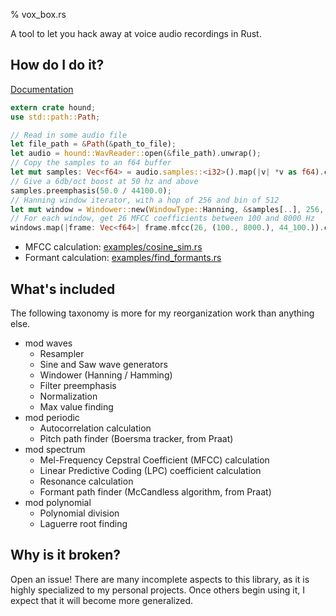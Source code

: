 % vox_box.rs 

A tool to let you hack away at voice audio recordings in Rust.

## How do I do it?

[Documentation](http://www.andrewchristophersmith.com/docs/vox_box/vox_box/index.html)

```rust
extern crate hound;
use std::path::Path;

// Read in some audio file
let file_path = &Path(&path_to_file);
let audio = hound::WavReader::open(&file_path).unwrap();
// Copy the samples to an f64 buffer
let mut samples: Vec<f64> = audio.samples::<i32>().map(|v| *v as f64).collect();
// Give a 6db/oct boost at 50 hz and above
samples.preemphasis(50.0 / 44100.0); 
// Hanning window iterator, with a hop of 256 and bin of 512
let mut window = Windower::new(WindowType::Hanning, &samples[..], 256, 512);
// For each window, get 26 MFCC coefficients between 100 and 8000 Hz
windows.map(|frame: Vec<f64>| frame.mfcc(26, (100., 8000.), 44_100.)).collect();
```

* MFCC calculation: [examples/cosine_sim.rs](https://github.com/andrewcsmith/vox_box.rs/blob/master/examples/cosine_sim.rs)
* Formant calculation: [examples/find_formants.rs](https://github.com/andrewcsmith/vox_box.rs/blob/master/examples/find_formants.rs)

## What's included

The following taxonomy is more for my reorganization work than anything else.

* mod waves
    * Resampler
    * Sine and Saw wave generators
    * Windower (Hanning / Hamming)
    * Filter preemphasis
    * Normalization
    * Max value finding
* mod periodic
    * Autocorrelation calculation
    * Pitch path finder (Boersma tracker, from Praat)
* mod spectrum
    * Mel-Frequency Cepstral Coefficient (MFCC) calculation
    * Linear Predictive Coding (LPC) coefficient calculation
    * Resonance calculation
    * Formant path finder (McCandless algorithm, from Praat)
* mod polynomial
    * Polynomial division
    * Laguerre root finding

## Why is it broken?

Open an issue! There are many incomplete aspects to this library, as it is highly specialized to my personal projects. Once others begin using it, I expect that it will become more generalized.

